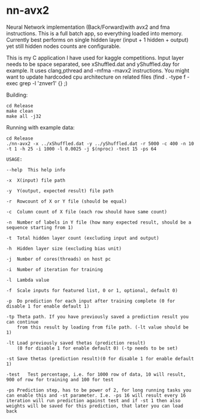 # nn-avx2
Neural Network implementation (Back/Forward)with avx2 and fma instructions. This is a full batch app, so everything loaded into memory. Currently best performs on single hidden layer (input + 1 hidden + output) yet still hidden nodes counts are configurable.

This is my C application I have used for kaggle competitions. Input layer needs to be space separated, see xShuffled.dat and yShuffled.day for example. It uses clang,pthread and -mfma -mavx2 instructions. You might want to update hardcoded cpu architecture on related files (find . -type f -exec grep -l 'znver1' {} \;) 

Building:
```
cd Release
make clean
make all -j32
```
Running with example data:
```
cd Release
./nn-avx2 -x ../xShuffled.dat -y ../yShuffled.dat -r 5000 -c 400 -n 10 -t 1 -h 25 -i 1000 -l 0.0025 -j $(nproc) -test 15 -ps 64
```
```
USAGE:

--help	This help info

-x	X(input) file path

-y	Y(output, expected result) file path

-r	Rowcount of X or Y file (should be equal)

-c	Column count of X file (each row should have same count)

-n	Number of labels in Y file (how many expected result, should be a sequence starting from 1)

-t	Total hidden layer count (excluding input and output)

-h	Hidden layer size (excluding bias unit)

-j	Number of cores(threads) on host pc

-i	Number of iteration for training

-l	Lambda value

-f	Scale inputs for featured list, 0 or 1, optional, default 0)

-p	Do prediction for each input after training complete (0 for disable 1 for enable default 1)

-tp	Theta path. If you have previously saved a prediction result you can continue
	from this result by loading from file path. (-lt value should be 1)

-lt	Load previously saved thetas (prediction result)
	(0 for disable 1 for enable default 0) (-tp needs to be set)

-st	Save thetas (prediction result)(0 for disable 1 for enable default 1)

-test	Test percentage, i.e. for 1000 row of data, 10 will result, 900 of row for training and 100 for test

-ps	Prediction step, has to be power of 2, for long running tasks you can enable this and -st parameter. I.e. -ps 16 will result every 16 iteration will run prediction against test and if -st 1 then also weights will be saved for this prediction, that later you can load back
```
